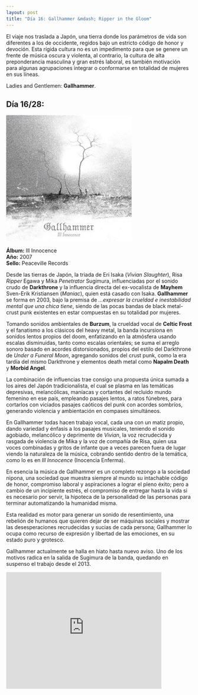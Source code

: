 ```yaml
---
layout: post
title: "Día 16: Gallhammer &mdash; Ripper in the Gloom"
---
```


El viaje nos traslada a Japón, una tierra donde los parámetros de vida son diferentes a los de occidente, regidos bajo un estricto código de honor y devoción. Esta rígida cultura no es un impedimento para que se genere un frente de música oscura y violenta, al contrario, la cultura de alta preponderancia masculina y gran estrés laboral, es también motivación para algunas agrupaciones integrar o conformarse en totalidad de mujeres en sus líneas.

Ladies and Gentlemen: **Gallhammer**.

<!-- more -->

## Día 16/28:

![Portada del Álbum](/images/gallhammer-illinnocence.jpg)

**Álbum:** Ill Innocence  
**Año:** 2007  
**Sello:** Peaceville Records  

Desde las tierras de Japón, la triada de Eri Isaka (*Vivian Slaughter*), Risa *Ripper* Egawa y Mika *Penetrator* Sugimura, influenciadas por el sonido crudo de **Darkthrone** y la influencia directa del ex-vocalista de **Mayhem** Sven-Erik Kristiansen (*Maniac*), quien está casado con Isaka. **Gallhammer** se forma en 2003, bajo la premisa de *…expresar la crueldad e inestabilidad mental que una chica tiene*, siendo de las pocas bandas de black metal-crust punk existentes en estar compuestas en su totalidad por mujeres.

Tomando sonidos ambientales de **Burzum**, la crueldad vocal de **Celtic Frost** y el fanatismo a los clásicos del heavy metal, la banda incursiona en sonidos lentos propios del doom, enfatizando en la atmósfera usando escalas disminuidas, tanto como escalas orientales; se suma el arreglo sonoro basado en acordes distorsionados, propios del estilo del Darkthrone de *Under a Funeral Moon*, agregando sonidos del crust punk, como la era tardía del mismo Darkthrone y elementos death metal como **Napalm Death** y **Morbid Angel**.

La combinación de influencias trae consigo una propuesta única sumada a los aires del Japón tradicionalista, el cual se plasma en las temáticas depresivas, melancólicas, maníacas y cortantes del recluido mundo femenino en ese país, empleando pasajes lentos, a ratos fúnebres, para cortarlos con viciados pasajes caóticos del punk con acordes sombríos, generando violencia y ambientación en compases simultáneos.

En Gallhammer todas hacen trabajo vocal, cada una con un matiz propio, dando variedad y énfasis a los pasajes musicales, teniendo el sonido agobiado, melancólico y deprimente de *Vivian*, la voz recrudecida y rasgada de violencia de Mika y la voz de compañía de Risa, quien usa voces combinadas y gritos de infante que a veces parecen fuera de lugar viendo la naturaleza de la música, cobrando sentido dentro de la temática, como lo es en *Ill Innocence* (Inocencia Enferma).

En esencia la música de Gallhammer es un completo rezongo a la sociedad nipona, una sociedad que muestra siempre al mundo su intachable código de honor, compromiso laboral y aspiraciones a lograr el pleno éxito; pero a cambio de un incipiente estrés, el compromiso de entregar hasta la vida si es necesario por servir, la hipoteca de la personalidad de las personas para terminar automatizando la humanidad misma.

Esta realidad es motor para generar un sonido de resentimiento, una rebelión de humanos que quieren dejar de ser máquinas sociales y mostrar las desesperaciones recrudecidas y sucias de cada persona; Gallhammer lo ocupa como recurso de expresión y libertad de las emociones, en su estado puro y grotesco.

Gallhammer actualmente se halla en hiato hasta nuevo aviso. Uno de los motivos radica en la salida de Sugimura de la banda, quedando en suspenso el trabajo desde el 2013.

<iframe width="420" height="315" src="https://www.youtube.com/embed/wj6aog6YcYY" frameborder="0" allowfullscreen></iframe>